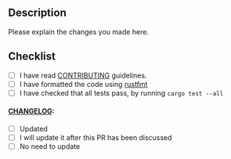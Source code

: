 ## Description

Please explain the changes you made here.

## Checklist

- [ ] I have read
[CONTRIBUTING](https://github.com/{[username]}/{{project-name}}/blob/master/docs/CONTRIBUTING.md)
guidelines.
- [ ] I have formatted the code using [rustfmt](https://github.com/rust-lang/rustfmt)
- [ ] I have checked that all tests pass, by running `cargo test --all`

#### [CHANGELOG](https://github.com/{[username]}/{{project-name}}/blob/master/CHANGELOG.md):

- [ ] Updated
- [ ] I will update it after this PR has been discussed
- [ ] No need to update

